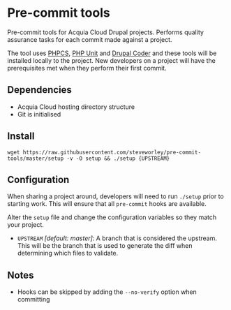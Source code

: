 # Pre-commit tools

Pre-commit tools for Acquia Cloud Drupal projects. Performs quality assurance tasks for each commit made against a project.

The tool uses [PHPCS][1], [PHP Unit][2] and [Drupal Coder][3] and these tools will be installed locally to the project. New developers on a project will have the prerequisites met when they perform their first commit.

## Dependencies

- Acquia Cloud hosting directory structure
- Git is initialised

## Install

```
wget https://raw.githubusercontent.com/steveworley/pre-commit-tools/master/setup -v -O setup && ./setup {UPSTREAM}
```

## Configuration

When sharing a project around, developers will need to run `./setup` prior to starting work. This will ensure that all `pre-commit` hooks are available.

Alter the `setup` file and change the configuration variables so they match your project.

- `UPSTREAM` _[default: master]_: A branch that is considered the upstream. This will be the branch that is used to generate the diff when determining which files to validate.

## Notes

- Hooks can be skipped by adding the `--no-verify` option when committing

[1]: https://github.com/squizlabs/PHP_CodeSniffer
[2]: https://github.com/sebastianbergmann/phpunit
[3]: https://packagist.org/packages/drupal/coder
